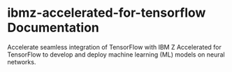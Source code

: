 # ibmz-accelerated-for-tensorflow Documentation
Accelerate seamless integration of TensorFlow with IBM Z Accelerated for TensorFlow to develop and deploy machine learning (ML) models on neural networks.
